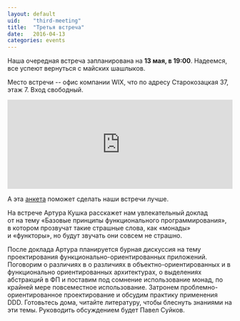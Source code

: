```yaml
---
layout: default
uid:    "third-meeting"
title:  "Третья встреча"
date:   2016-04-13
categories: events
---
```

Наша очередная встреча запланирована на&nbsp;**13&nbsp;мая, в&nbsp;19:00**. Надеемся, все успеют вернуться с&nbsp;майских шашлыков.

Место встречи -- офис компании WIX, что по адресу Старокозацкая 37, этаж 7. Вход свободный.

<iframe src="https://www.google.com/maps/embed?pb=!1m18!1m12!1m3!1d42337.95588602765!2d34.97520039897544!3d48.45418403139598!2m3!1f0!2f0!3f0!3m2!1i1024!2i768!4f13.1!3m3!1m2!1s0x40dbe2e40d8e1d23%3A0xce784c981c829617!2sWix.com!5e0!3m2!1sru!2sua!4v1463041813431" width="100%" height="200" frameborder="0" style="border:0" allowfullscreen></iframe>

А&nbsp;эта [анкета](http://goo.gl/forms/t4F7hcI5lx) поможет сделать наши встречи лучше.

На&nbsp;встрече Артура Кушка расскажет нам увлекательный доклад от&nbsp;на&nbsp;тему &laquo;Базовые принципы функционального программирования&raquo;, в&nbsp;котором прозвучат такие страшные слова, как &laquo;монады&raquo; и&nbsp;&laquo;функторы&raquo;, но&nbsp;будут звучать они совсем не&nbsp;страшно.

После доклада Артура планируется бурная дискуссия на тему проектирования функционально-ориентированных приложений. Поговорим о различиях в о различиях в объектно-ориентированных и в функционально ориентированных архитектурах, о выделениях абстракций в ФП и поставим под сомнение использование монад, по крайней мере повсеместное использование. Затронем проблемно-ориентированное проектирование и обсудим практику применения DDD. Готовьтесь дома, читайте литературу, чтобы блеснуть знаниями на эти темы. Руководить обсуждением будет Павел Суйков.

